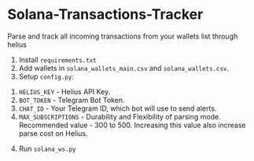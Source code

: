 # Solana-Transactions-Tracker
Parse and track all incoming transactions from your wallets list through helius

1. Install `requirements.txt`
2. Add wallets in `solana_wallets_main.csv` and `solana_wallets.csv`.
3. Setup `config.py`:

1) `HELIUS_KEY` - Helius API Key.
2) `BOT_TOKEN` - Telegram Bot Token.
3) `CHAT_ID` - Your Telegram ID, which bot will use to send alerts.
4) `MAX_SUBSCRIPTIONS` - Durability and Flexibility of parsing mode. Recommended value - 300 to 500. Increasing this value also increase parse cost on Helius.

4. Run `solana_ws.py`
   
